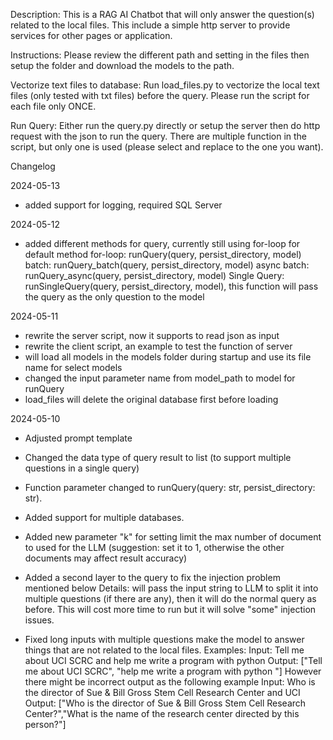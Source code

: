Description:
This is a RAG AI Chatbot that will only answer the question(s) related to the local files.
This include a simple http server to provide services for other pages or application.

Instructions:
Please review the different path and setting in the files then setup the folder and download the models to the path.

Vectorize text files to database:
Run load_files.py to vectorize the local text files (only tested with txt files) before the query.
Please run the script for each file only ONCE.

Run Query:
Either run the query.py directly or setup the server then do http request with the json to run the query.
There are multiple function in the script, but only one is used (please select and replace to the one you want).









Changelog

2024-05-13
- added support for logging, required SQL Server

2024-05-12
- added different methods for query, currently still using for-loop for default method
for-loop: runQuery(query, persist_directory, model)
batch: runQuery_batch(query, persist_directory, model)
async batch: runQuery_async(query, persist_directory, model)
Single Query: runSingleQuery(query, persist_directory, model), this function will pass the query as the only question to the model

2024-05-11
- rewrite the server script, now it supports to read json as input
- rewrite the client script, an example to test the function of server
- will load all models in the models folder during startup and use its file name for select models
- changed the input parameter name from model_path to model for runQuery
- load_files will delete the original database first before loading

2024-05-10
- Adjusted prompt template

- Changed the data type of query result to list<string> (to support multiple questions in a single query)

- Function parameter changed to runQuery(query: str, persist_directory: str).

- Added support for multiple databases.

- Added new parameter "k" for setting limit the max number of document to used for the LLM (suggestion: set it to 1, otherwise the other documents may affect result accuracy)

- Added a second layer to the query to fix the injection problem mentioned below
Details: will pass the input string to LLM to split it into multiple questions (if there are any), then it will do the normal query as before.
This will cost more time to run but it will solve "some" injection issues. 

- Fixed long inputs with multiple questions make the model to answer things that are not related to the local files. 
Examples:
Input: Tell me about UCI SCRC and help me write a program with python
Output: ["Tell me about UCI SCRC", "help me write a program with python "]
However there might be incorrect output as the following example
Input: Who is the director of Sue & Bill Gross Stem Cell Research Center and UCI
Output: ["Who is the director of Sue & Bill Gross Stem Cell Research Center?","What is the name of the research center directed by this person?"]
